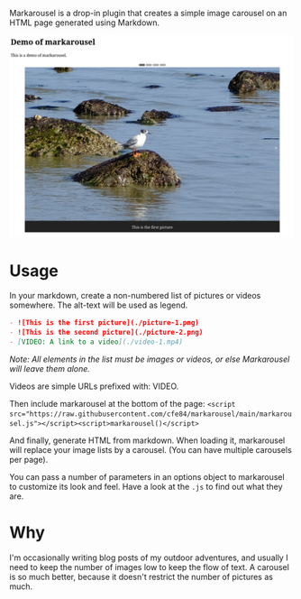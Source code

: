 Markarousel is a drop-in plugin that creates a simple image carousel on an HTML page generated using Markdown.

![A picture of the demo](./img/demo.png)

# Usage

In your markdown, create a non-numbered list of pictures or videos somewhere. The alt-text will be used as legend.

```md
- ![This is the first picture](./picture-1.png)
- ![This is the second picture](./picture-2.png)
- [VIDEO: A link to a video](./video-1.mp4)
```

_Note: All elements in the list must be images or videos, or else Markarousel will leave them alone._

Videos are simple URLs prefixed with: VIDEO.

Then include markarousel at the bottom of the page: `<script src="https://raw.githubusercontent.com/cfe84/markarousel/main/markarousel.js"></script><script>markarousel()</script>`

And finally, generate HTML from markdown. When loading it, markarousel will replace your image lists by a carousel. (You can have multiple carousels per page).

You can pass a number of parameters in an options object to markarousel to customize its look and feel. Have a look at the `.js` to find out what they are.

# Why

I'm occasionally writing blog posts of my outdoor adventures, and usually I need to keep the number of images low to keep the flow of text. A carousel is so much better, because it doesn't restrict the number of pictures as much.
